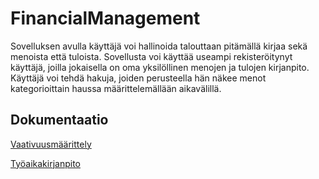 # FinancialManagement

Sovelluksen avulla käyttäjä voi hallinoida talouttaan pitämällä kirjaa sekä menoista että tuloista. Sovellusta voi käyttää useampi rekisteröitynyt käyttäjä, joilla jokaisella on oma yksilöllinen menojen ja tulojen kirjanpito. Käyttäjä voi tehdä hakuja, joiden perusteella hän näkee menot kategorioittain haussa määrittelemällään aikavälillä. 


## Dokumentaatio

[Vaativuusmäärittely](/dokumentointi/vaativuusmaarittely.md)

[Työaikakirjanpito](/dokumentointi/tuntikirjanpito.md)



